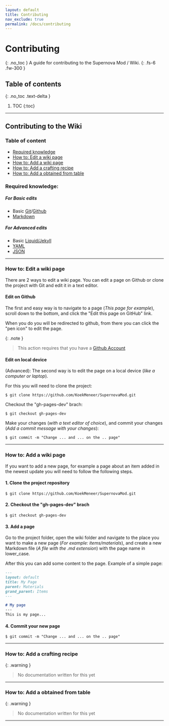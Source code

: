 ```yaml
---
layout: default
title: Contributing
nav_exclude: true
permalink: /docs/contributing
---
```


# Contributing
{: .no_toc }
A guide for contributing to the Supernova Mod / Wiki.
{: .fs-6 .fw-300 }

## Table of contents
{: .no_toc .text-delta }

1. TOC
{:toc}

---

## Contributing to the Wiki

### Table of content
 - [Required knowledge](#required-knowledge)
 - [How to: Edit a wiki page](#how-to-edit-a-wiki-page)
 - [How to: Add a wiki page](#how-to-add-a-wiki-page)
 - [How to: Add a crafting recipe](#how-to-add-a-crafting-recipe)
 - [How to: Add a obtained from table](#how-to-add-a-obtained-from-table)

### Required knowledge:
##### For Basic edits
 - Basic [Git](https://git-scm.com/)/[Github](https://github.com/)
 - [Markdown](https://www.markdownguide.org/)
##### For Advanced edits
 - Basic [Liquid/Jekyll](https://jekyllrb.com/)
 - [YAML](https://yaml.org/)
 - [JSON](https://www.json.org/)

---

### How to: Edit a wiki page
There are 2 ways to edit a wiki page.
You can edit a page on Github or clone the project with Git and edit it in a text editor.

#### Edit on Github
The first and easy way is to navigate to a page (*This page for example*), scroll down to the bottom, and click the "Edit this page on GitHub" link.

When you do you will be redirected to github, from there you can click the "pen icon" to edit the page.

{: .note }
> This action requires that you have a [Github Account](https://github.com/join)

#### Edit on local device
(Advanced): The second way is to edit the page on a local device (*like a computer or laptop*).

For this you will need to clone the project:
```shell
$ git clone https://github.com/KoekMeneer/SupernovaMod.git
```

Checkout the "gh-pages-dev" brach:
```shell
$ git checkout gh-pages-dev
```

Make your changes (*with a text editor of choice*), and commit your changes (*Add a commit message with your changes*):
```shell
$ git commit -m "Change ... and ... on the .. page"
```

---

### How to: Add a wiki page
If you want to add a new page, for example a page about an item added in the newest update you will need to follow the following steps.

#### 1. Clone the project repository
```shell
$ git clone https://github.com/KoekMeneer/SupernovaMod.git
```

#### 2. Checkout the "gh-pages-dev" brach
```shell
$ git checkout gh-pages-dev
```

#### 3. Add a page
Go to the project folder, open the wiki folder and navigate to the place you want to make a new page (*For example: items/materials*), and create a new Markdown file (*A file with the .md extension*) with the page name in lower_case.

After this you can add some content to the page.
Example of a simple page:
```md
---
layout: default
title: My Page
parent: Materials
grand_parent: Items
---

# My page
---
This is my page...
```

#### 4. Commit your new page
```shell
$ git commit -m "Change ... and ... on the .. page"
```

---

### How to: Add a crafting recipe

{: .warning }
> No documentation written for this yet

---

### How to: Add a obtained from table

{: .warning }
> No documentation written for this yet

---